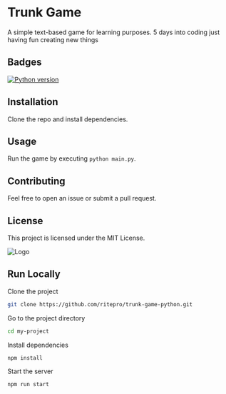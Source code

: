 # Trunk Game
A simple text-based game for learning purposes.
5 days into coding just having fun creating new things

## Badges
[![Python version](https://img.shields.io/badge/python-3.x-blue.svg)](https://www.python.org/)

## Installation
Clone the repo and install dependencies.

## Usage
Run the game by executing `python main.py`.

## Contributing
Feel free to open an issue or submit a pull request.

## License
This project is licensed under the MIT License.

![Logo](https://dev-to-uploads.s3.amazonaws.com/uploads/articles/th5xamgrr6se0x5ro4g6.png)

## Run Locally

Clone the project

```bash
git clone https://github.com/ritepro/trunk-game-python.git
```

Go to the project directory

```bash
cd my-project
```

Install dependencies

```bash
npm install
```

Start the server

```bash
npm run start
```
